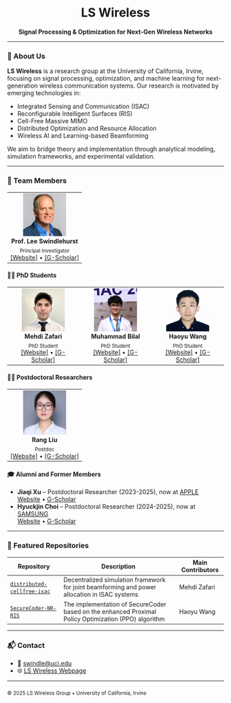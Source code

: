 

<div align="center">
  <h1>LS Wireless</h1>
  <p><strong>Signal Processing & Optimization for Next-Gen Wireless Networks</strong></p>
</div>

---

### 🔬 About Us

**LS Wireless** is a research group at the University of California, Irvine, focusing on signal processing, optimization, and machine learning for next-generation wireless communication systems. Our research is motivated by emerging technologies in:

- Integrated Sensing and Communication (ISAC)
- Reconfigurable Intelligent Surfaces (RIS)
- Cell-Free Massive MIMO
- Distributed Optimization and Resource Allocation
- Wireless AI and Learning-based Beamforming

We aim to bridge theory and implementation through analytical modeling, simulation frameworks, and experimental validation.

---

### 👥 Team Members

<table>
  <tr>
    <td align="center"><img src="/assets/ls_bio.png" width="100"><br><b>Prof. Lee Swindlehurst</b><br><sub>Principal Investigator</sub><br><a href="https://engineering.uci.edu/users/lee-swindlehurst">[Website]</a> • <a href="https://scholar.google.com/citations?user=ibAcKWwAAAAJ&hl=en">[G-Scholar]</a></td>
  </tr>
</table>

#### 🧑‍🎓 PhD Students

<table>
  <tr>
    <td align="center"><img src="/assets/mz_bio1.jpeg" width="100"><br><b>Mehdi Zafari</b><br><sub>PhD Student</sub><br><a href="https://mehdizd97.github.io">[Website]</a> • <a href="https://scholar.google.com/citations?user=lKiB9vIAAAAJ">[G-Scholar]</a></td>
    <td align="center"><img src="/assets/bilal_bio.jpeg" width="100"><br><b>Muhammad Bilal</b><br><sub>PhD Student</sub><br><a href="https://www.linkedin.com/in/muhammad-bilal-a5a4b0135/">[Website]</a> • <a href="https://scholar.google.com/citations?user=ZWQPQNsvMc4C&hl=en">[G-Scholar]</a></td>
    <td align="center"><img src="/assets/wang_bio.jpg" width="100"><br><b>Haoyu Wang</b><br><sub>PhD Student</sub><br><a href="https://orcid.org/0000-0002-0161-1781">[Website]</a> • <a href="https://scholar.google.com/citations?user=CLoL-i4AAAAJ&hl=en">[G-Scholar]</a></td>
  </tr>
</table>

#### 🧑‍🔬 Postdoctoral Researchers

<table>
  <tr>
    <td align="center"><img src="/assets/rang_bio.jpg" width="100"><br><b>Rang Liu</b><br><sub>Postdoc</sub><br><a href="https://rangliu0706.github.io/">[Website]</a> • <a href="https://scholar.google.com/citations?user=YVZWuQcAAAAJ&hl=en">[G-Scholar]</a></td>
  </tr>
</table>


#### 🎓 Alumni and Former Members

- **Jiaqi Xu** – Postdoctoral Researcher (2023-2025), now at [APPLE](https://www.apple.com/)  
  [Website](https://jazielxu.github.io/) • [G-Scholar](https://scholar.google.com/citations?hl=en&user=5f5fmnEAAAAJ)
- **Hyuckjin Choi** – Postdoctoral Researcher (2024-2025), now at [SAMSUNG](https://research.samsung.com/)  
  [Website](https://sites.google.com/view/hyuckjinchoi/home?authuser=0) • [G-Scholar](https://scholar.google.com/citations?user=KRGe0tIAAAAJ&hl=en&authuser=2&oi=sra)

---

### 📂 Featured Repositories

| Repository | Description | Main Contributors |
|------------|-------------|-------------|
| [`distributed-cellfree-isac`](https://github.com/MehdiZD97/distributed-cellfree-isac) | Decentralized simulation framework for joint beamforming and power allocation in ISAC systems | Mehdi Zafari |
| [`SecureCoder-NR-RIS`](https://github.com/LS-Wireless/SecureCoder-NR-RIS) | The implementation of SecureCoder based on the enhanced Proximal Policy Optimization (PPO) algorithm | Haoyu Wang |

---

### 📬 Contact

- 📧 swindle@uci.edu
- 🌐 [LS Wireless Webpage](https://github.com/ls-wireless)

---

<sub>© 2025 LS Wireless Group • University of California, Irvine</sub>
